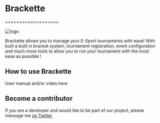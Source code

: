 # Brackette
===================

![logo]("logoHere.png") 

Brackette allows you to manage your E-Sport tournaments with ease! With built a built in bracket system, tournament registration, event configuration and much more tools to allow you to run your tournament with the most ease as possible ! 

How to use Brackette
-------------

User manual and/or video here 

Become a contributor
-------------

If you are a developer and would like to be part of our project, please message me [on Twitter](https://twitter.com/realDanBoy)


